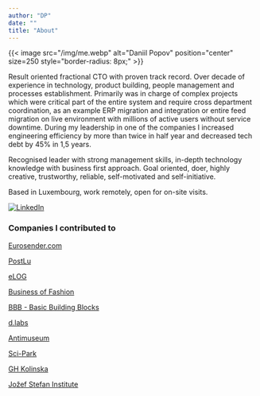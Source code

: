```yaml
---
author: "DP"
date: ""
title: "About"
---
```


{{< image src="/img/me.webp" alt="Daniil Popov" position="center" size=250 style="border-radius: 8px;" >}}

Result oriented fractional CTO with proven track record. Over decade of experience in technology, product building, people management and processes establishment. Primarily was in charge of complex projects which were critical part of the entire system and require cross department coordination, as an example ERP migration and integration or entire feed migration on live environment with millions of active users without service downtime. During my leadership in one of the companies I increased engineering efficiency by more than twice in half year and decreased tech debt by 45% in 1,5 years.

Recognised leader with strong management skills, in-depth technology knowledge with business first approach. Goal oriented, doer, highly creative, trustworthy, reliable, self-motivated and self-initiative.

Based in Luxembourg, work remotely, open for on-site visits.

[![LinkedIn](https://img.shields.io/badge/linkedin-%230077B5.svg?style=for-the-badge&logo=linkedin&logoColor=white)](https://www.linkedin.com/in/mrpopov/)

### Companies I contributed to

[Eurosender.com](https://www.eurosender.com)

[PostLu](https://www.post.lu)

[eLOG](https://www.elog-luxembourg.com)

[Business of Fashion](https://www.businessoffashion.com)

[BBB - Basic Building Blocks](https://basicbb.com)

[d.labs](https://www.dlabs.io)

[Antimuseum](http://www.antimuseum.org/en)

[Sci-Park](https://sci-park.org)

[GH Kolinska](https://ghkolinska.si/)

[Jožef Stefan Institute](https://ijs.si/ijsw)
